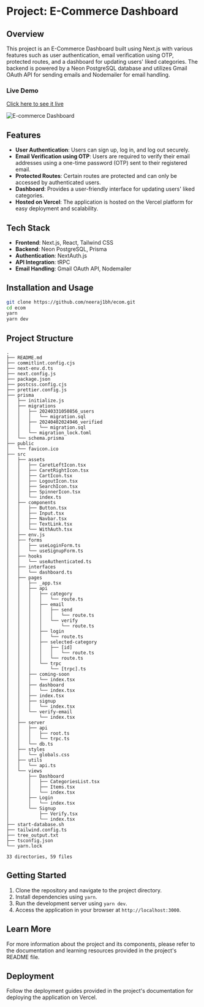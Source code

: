 # Project: E-Commerce Dashboard

## Overview

This project is an E-Commerce Dashboard built using Next.js with various features such as user authentication, email verification using OTP, protected routes, and a dashboard for updating users' liked categories. The backend is powered by a Neon PostgreSQL database and utilizes Gmail OAuth API for sending emails and Nodemailer for email handling.

### Live Demo

[Click here to see it live](https://ecom.nb9t7.app/)

<img alt="E-commerce Dashboard" src="https://github.com/neeraj1bh/ecom/assets/55753068/c290e465-6bc7-4edf-9286-232214c5dd53">

## Features

- **User Authentication**: Users can sign up, log in, and log out securely.
- **Email Verification using OTP**: Users are required to verify their email addresses using a one-time password (OTP) sent to their registered email.
- **Protected Routes**: Certain routes are protected and can only be accessed by authenticated users.
- **Dashboard**: Provides a user-friendly interface for updating users' liked categories.
- **Hosted on Vercel**: The application is hosted on the Vercel platform for easy deployment and scalability.

## Tech Stack

- **Frontend**: Next.js, React, Tailwind CSS
- **Backend**: Neon PostgreSQL, Prisma
- **Authentication**: NextAuth.js
- **API Integration**: tRPC
- **Email Handling**: Gmail OAuth API, Nodemailer

## Installation and Usage

```bash
git clone https://github.com/neeraj1bh/ecom.git
cd ecom
yarn
yarn dev
```

## Project Structure

```
.
├── README.md
├── commitlint.config.cjs
├── next-env.d.ts
├── next.config.js
├── package.json
├── postcss.config.cjs
├── prettier.config.js
├── prisma
│   ├── initialize.js
│   ├── migrations
│   │   ├── 20240331050856_users
│   │   │   └── migration.sql
│   │   ├── 20240402024946_verified
│   │   │   └── migration.sql
│   │   └── migration_lock.toml
│   └── schema.prisma
├── public
│   └── favicon.ico
├── src
│   ├── assets
│   │   ├── CaretLeftIcon.tsx
│   │   ├── CaretRightIcon.tsx
│   │   ├── CartIcon.tsx
│   │   ├── LogoutIcon.tsx
│   │   ├── SearchIcon.tsx
│   │   ├── SpinnerIcon.tsx
│   │   └── index.ts
│   ├── components
│   │   ├── Button.tsx
│   │   ├── Input.tsx
│   │   ├── Navbar.tsx
│   │   ├── TextLink.tsx
│   │   └── WithAuth.tsx
│   ├── env.js
│   ├── forms
│   │   ├── useLoginForm.ts
│   │   └── useSignupForm.ts
│   ├── hooks
│   │   └── useAuthenticated.ts
│   ├── interfaces
│   │   └── dashboard.ts
│   ├── pages
│   │   ├── _app.tsx
│   │   ├── api
│   │   │   ├── category
│   │   │   │   └── route.ts
│   │   │   ├── email
│   │   │   │   ├── send
│   │   │   │   │   └── route.ts
│   │   │   │   └── verify
│   │   │   │       └── route.ts
│   │   │   ├── login
│   │   │   │   └── route.ts
│   │   │   ├── selected-category
│   │   │   │   ├── [id]
│   │   │   │   │   └── route.ts
│   │   │   │   └── route.ts
│   │   │   └── trpc
│   │   │       └── [trpc].ts
│   │   ├── coming-soon
│   │   │   └── index.tsx
│   │   ├── dashboard
│   │   │   └── index.tsx
│   │   ├── index.tsx
│   │   ├── signup
│   │   │   └── index.tsx
│   │   └── verify-email
│   │       └── index.tsx
│   ├── server
│   │   ├── api
│   │   │   ├── root.ts
│   │   │   └── trpc.ts
│   │   └── db.ts
│   ├── styles
│   │   └── globals.css
│   ├── utils
│   │   └── api.ts
│   └── views
│       ├── Dashboard
│       │   ├── CategoriesList.tsx
│       │   ├── Items.tsx
│       │   └── index.tsx
│       ├── Login
│       │   └── index.tsx
│       └── Signup
│           ├── Verify.tsx
│           └── index.tsx
├── start-database.sh
├── tailwind.config.ts
├── tree_output.txt
├── tsconfig.json
└── yarn.lock

33 directories, 59 files

```

## Getting Started

1. Clone the repository and navigate to the project directory.
2. Install dependencies using `yarn`.
3. Run the development server using `yarn dev`.
4. Access the application in your browser at `http://localhost:3000`.

## Learn More

For more information about the project and its components, please refer to the documentation and learning resources provided in the project's README file.

## Deployment

Follow the deployment guides provided in the project's documentation for deploying the application on Vercel.
